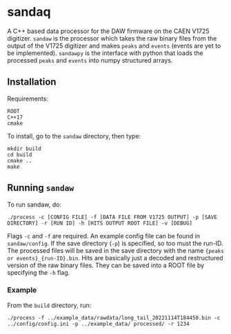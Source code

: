 # sandaq
A C++ based data processor for the DAW firmware on the CAEN V1725 digitizer.
`sandaw` is the processor which takes the raw binary files from the output of the V1725 digitizer and makes `peaks` and `events` (events are yet to be implemented). `sandawpy` is the interface with python that loads the processed `peaks` and `events` into numpy structured arrays.

## Installation
Requirements:
```
ROOT
C++17
cmake
```

To install, go to the `sandaw` directory, then type:
```
mkdir build
cd build
cmake ..
make
```

## Running `sandaw`

To run sandaw, do:

`./process -c [CONFIG FILE] -f [DATA FILE FROM V1725 OUTPUT] -p [SAVE DIRECTORY] -r [RUN ID] -h [HITS OUTPUT ROOT FILE] -v [DEBUG]`

Flags `-c` and `-f` are required. An example config file can be found in `sandaw/config`. If the save directory (`-p`) is specified, so too must the run-ID. The processed files will be saved in the save directory with the name `{peaks or events}_{run-ID}.bin`. Hits are basically just a decoded and restructured version of the raw binary files. They can be saved into a ROOT file by specifying the `-h` flag.

### Example
From the `build` directory, run:

`./process -f ../example_data/rawdata/long_tail_20221114T184450.bin -c ../config/config.ini -p ../example_data/
processed/ -r 1234`
